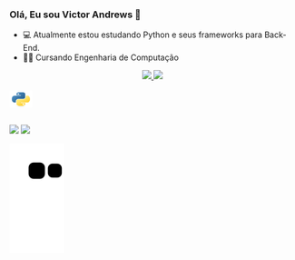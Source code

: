 ### Olá, Eu sou Victor Andrews 👋

- 💻 Atualmente estou estudando Python e seus frameworks para Back-End.
- 👨‍🎓 Cursando Engenharia de Computação

<div align="center">
  <a href="https://github.com/vit4o021">
  <img height="180em" src="https://github-readme-stats.vercel.app/api?username=vit4o021&show_icons=true&theme=midnight-purple&include_all_commits=true&count_private=true"/>
  <img height="180em" src="https://github-readme-stats.vercel.app/api/top-langs/?username=vit4o021&layout=compact&langs_count=7&theme=midnight-purple"/>
</div>
  
  <div style="display: inline_block"><br>
  <img align="center" alt="Rafa-Python" height="30" width="40" src="https://raw.githubusercontent.com/devicons/devicon/master/icons/python/python-original.svg">
 
</div>
  
  ##
  
  <div> 
  <a href = "mailto:oliveiravitao68@gmail.com"><img src="https://img.shields.io/badge/Gmail-D14836?style=for-the-badge&logo=gmail&logoColor=white" target="_blank"></a>
  <a href="https://www.linkedin.com/in/victor-andrews-queiroz-de-oliveira-9040871a3" target="_blank"><img src="https://img.shields.io/badge/-LinkedIn-%230077B5?style=for-the-badge&logo=linkedin&logoColor=white" target="_blank"></a> 
  </div>

![Snake animation](https://github.com/vit4o021/vit4o021/blob/output/github-contribution-grid-snake.svg)
